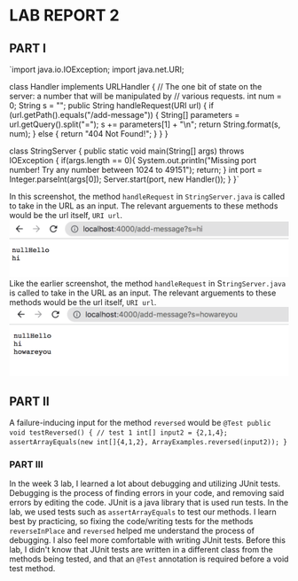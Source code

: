 # LAB REPORT 2
## PART I
`import java.io.IOException;
import java.net.URI;

class Handler implements URLHandler {
    // The one bit of state on the server: a number that will be manipulated by
    // various requests.
    int num = 0;
    String s = "";
    public String handleRequest(URI url) {
        if (url.getPath().equals("/add-message")) {
            String[] parameters = url.getQuery().split("=");
            s += parameters[1] + "\n";
            return String.format(s, num);
        } else {
            return "404 Not Found!";
        }
    }
}

class StringServer {
    public static void main(String[] args) throws IOException {
        if(args.length == 0){
            System.out.println("Missing port number! Try any number between 1024 to 49151");
            return;
        }
        int port = Integer.parseInt(args[0]);
        Server.start(port, new Handler());
    }
}`

In this screenshot, the method `handleRequest` in `StringServer.java` is called to take in the URL as an input. The relevant arguements to these
methods would be the url itself, `URI url`.
![Image](lab2-1.png)
Like the earlier screenshot, the method `handleRequest` in S`tringServer.java` is called to take in the URL as an input. The relevant arguements to these
methods would be the url itself, `URI url`.
![Image](lab2-2.png)
## PART II
A failure-inducing input for the method `reversed` would be
`@Test
  public void testReversed() {
    // test 1
    int[] input2 = {2,1,4};
    assertArrayEquals(new int[]{4,1,2}, ArrayExamples.reversed(input2));
  }`
### PART III
In the week 3 lab, I learned a lot about debugging and utilizing JUnit tests. Debugging is the process of finding errors in your code, and 
removing said errors by editing the code. JUnit is a java library that is used run tests. In the lab, we used tests such as `assertArrayEquals` to test
our methods. I learn best by practicing, so fixing the code/writing tests for the methods `reverseInPlace` and `reversed` helped me understand
the process of debugging. I also feel more comfortable with writing JUnit tests. Before this lab, I didn't know that JUnit tests are written in
a different class from the methods being tested, and that an `@Test` annotation is required before a void test method.
